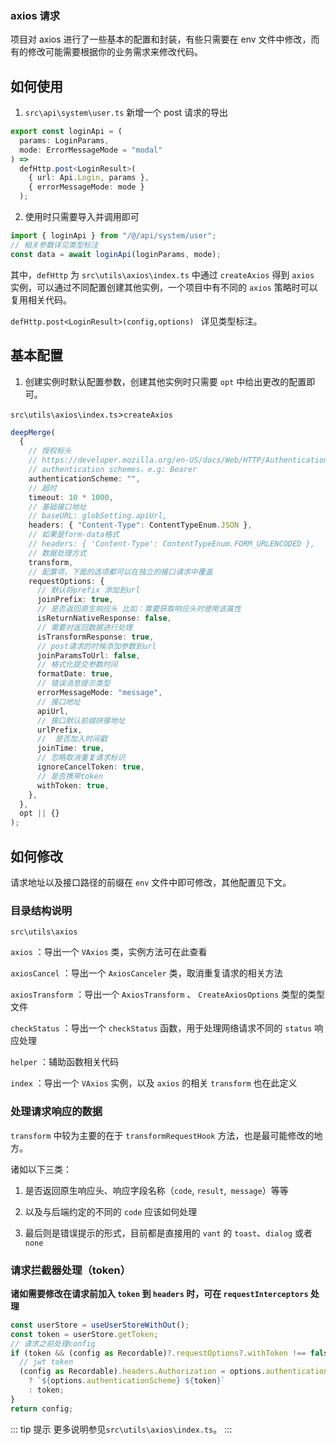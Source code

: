 ### axios 请求

项目对 axios 进行了一些基本的配置和封装，有些只需要在 env 文件中修改，而有的修改可能需要根据你的业务需求来修改代码。

## 如何使用

1. `src\api\system\user.ts` 新增一个 post 请求的导出

```ts
export const loginApi = (
  params: LoginParams,
  mode: ErrorMessageMode = "modal"
) =>
  defHttp.post<LoginResult>(
    { url: Api.Login, params },
    { errorMessageMode: mode }
  );
```

2. 使用时只需要导入并调用即可

```ts
import { loginApi } from "/@/api/system/user";
// 相关参数详见类型标注
const data = await loginApi(loginParams, mode);
```

其中，`defHttp` 为 `src\utils\axios\index.ts` 中通过 `createAxios` 得到 `axios` 实例，可以通过不同配置创建其他实例，一个项目中有不同的 `axios` 策略时可以复用相关代码。

`defHttp.post<LoginResult>(config,options) ` 详见类型标注。

## 基本配置

1. 创建实例时默认配置参数，创建其他实例时只需要 `opt` 中给出更改的配置即可。

`src\utils\axios\index.ts`>`createAxios`

```ts
deepMerge(
  {
    // 授权标头
    // https://developer.mozilla.org/en-US/docs/Web/HTTP/Authentication#authentication_schemes
    // authentication schemes，e.g: Bearer
    authenticationScheme: "",
    // 超时
    timeout: 10 * 1000,
    // 基础接口地址
    // baseURL: globSetting.apiUrl,
    headers: { "Content-Type": ContentTypeEnum.JSON },
    // 如果是form-data格式
    // headers: { 'Content-Type': ContentTypeEnum.FORM_URLENCODED },
    // 数据处理方式
    transform,
    // 配置项，下面的选项都可以在独立的接口请求中覆盖
    requestOptions: {
      // 默认将prefix 添加到url
      joinPrefix: true,
      // 是否返回原生响应头 比如：需要获取响应头时使用该属性
      isReturnNativeResponse: false,
      // 需要对返回数据进行处理
      isTransformResponse: true,
      // post请求的时候添加参数到url
      joinParamsToUrl: false,
      // 格式化提交参数时间
      formatDate: true,
      // 错误消息提示类型
      errorMessageMode: "message",
      // 接口地址
      apiUrl,
      // 接口默认前缀拼接地址
      urlPrefix,
      //  是否加入时间戳
      joinTime: true,
      // 忽略取消重复请求标识
      ignoreCancelToken: true,
      // 是否携带token
      withToken: true,
    },
  },
  opt || {}
);
```

## 如何修改

请求地址以及接口路径的前缀在 `env` 文件中即可修改，其他配置见下文。

### 目录结构说明

`src\utils\axios`

`axios` ：导出一个 `VAxios` 类，实例方法可在此查看

`axiosCancel` ：导出一个 `AxiosCanceler` 类，取消重复请求的相关方法

`axiosTransform` ：导出一个 `AxiosTransform` 、 `CreateAxiosOptions` 类型的类型文件

`checkStatus` ：导出一个 `checkStatus` 函数，用于处理网络请求不同的 `status` 响应处理

`helper` ：辅助函数相关代码

`index` ：导出一个 `VAxios` 实例，以及 `axios` 的相关 `transform` 也在此定义

### 处理请求响应的数据

`transform` 中较为主要的在于 `transformRequestHook` 方法，也是最可能修改的地方。

诸如以下三类：

1. 是否返回原生响应头、响应字段名称（`code`, `result`,` message`）等等

2. 以及与后端约定的不同的 `code` 应该如何处理

3. 最后则是错误提示的形式，目前都是直接用的 `vant` 的 `toast`、`dialog` 或者 `none`

### 请求拦截器处理（token）

**诸如需要修改在请求前加入 `token` 到 `headers` 时，可在 `requestInterceptors` 处理**

```ts
const userStore = useUserStoreWithOut();
const token = userStore.getToken;
// 请求之前处理config
if (token && (config as Recordable)?.requestOptions?.withToken !== false) {
  // jwt token
  (config as Recordable).headers.Authorization = options.authenticationScheme
    ? `${options.authenticationScheme} ${token}`
    : token;
}
return config;
```

::: tip 提示
更多说明参见`src\utils\axios\index.ts`。
:::
